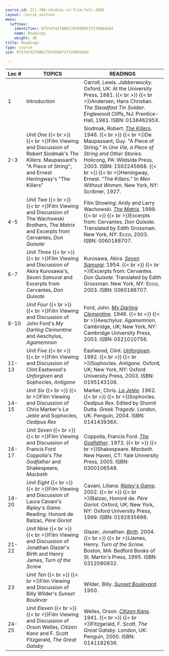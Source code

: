 ```yaml
---
course_id: 21l-706-studies-in-film-fall-2005
layout: course_section
menu:
  leftnav:
    identifier: 8f5fdfd278061707b958f2f37689426d
    name: Readings
    weight: 30
title: Readings
type: course
uid: 8f5fdfd278061707b958f2f37689426d

---
```


| Lec # | TOPICS | READINGS |
| --- | --- | --- |
| 1 | Introduction | Carroll, Lewis. _Jabberwocky._ Oxford, UK: At the University Press, 1881.  {{< br >}}  {{< br >}}Andersen, Hans Christian. _The Steadfast Tin Soldier._ Englewood Cliffs, NJ: Prentice-Hall, 1981. ISBN: 013846295X. |
| 2-3 | _Unit One_  {{< br >}}  {{< br >}}Film Viewing and Discussion of Robert Siodmak's _The Killers_. Maupassant's "A Piece of String"; and Ernest Heningway's "The Killers" | Siodmak, Robert. [_The Killers_](http://www.imdb.com/title/tt0038669/). 1946.  {{< br >}}  {{< br >}}De Maupassant, Guy. "A Piece of String." In _Une Vie, a Piece of String and Other Stories._ Holicong, PA: Wildside Press, 2003. ISBN: 1592245668.  {{< br >}}  {{< br >}}Heningway, Ernest. "The Killers." In _Men Without Women._ New York, NY: Scribner, 1927. |
| 4-5 | _Unit Two_  {{< br >}}  {{< br >}}Film Viewing and Discussion of The Wachowski Brothers, _The Matrix_ and Excerpts from Cervantes, _Don Quixote_ | Film Showing: Andy and Larry Wachowski. [_The Matrix_](http://www.imdb.com/title/tt0133093/). 1999.  {{< br >}}  {{< br >}}Excerpts from: Cervantes. _Don Quixote._ Translated by Edith Grossman. New York, NY: Ecco, 2003. ISBN: 0060188707. |
| 6-7 | _Unit Three_  {{< br >}}  {{< br >}}Film Viewing and Discussion of Akira Kurosawa's, _Seven Samurai_ and Excerpts from Cervantes, _Don Quixote_ | Kurosawa, Akira. [_Seven Samurai_](http://www.imdb.com/title/tt0047478/). 1954.  {{< br >}}  {{< br >}}Excerpts from: Cervantes. _Don Quixote._ Translated by Edith Grossman. New York, NY: Ecco, 2003. ISBN: 0060188707. |
| 8-10 | _Unit Four_  {{< br >}}  {{< br >}}Film Viewing and Discussion of John Ford's _My Darling Clementine_ and Aeschylus, _Agamemnon_ | Ford, John. [_My Darling Clementine_](http://www.imdb.com/title/tt0038762/)_._ 1946.  {{< br >}}  {{< br >}}Aeschylus. _Agamemnon._ Cambridge, UK; New York, NY: Cambridge University Press, 2003. ISBN: 0521010756. |
| 11-13 | _Unit Five_  {{< br >}}  {{< br >}}Film Viewing and Discussion of Clint Eastwood's _Unforgiven_ and Sophocles, _Antigone_ | Eastwood, Clint. [_Unforgiven_](http://www.imdb.com/title/tt0105695/). 1992.  {{< br >}}  {{< br >}}Sophocles. _Antigone._ Oxford, UK; New York, NY: Oxford University Press, 2003. ISBN: 0195143108. |
| 14-15 | _Unit Six_  {{< br >}}  {{< br >}}Film Viewing and Discussion of Chris Marker's _La Jetée_ and Sophocles, _Oedipus Rex_ | Marker, Chris. [_La Jetée_](http://www.imdb.com/title/tt0056119/). 1962.  {{< br >}}  {{< br >}}Sophocles. _Oedipus Rex._ Edited by Shomit Dutta. _Greek Tragedy_. London, UK: Penguin, 2004. ISBN: 014143936X. |
| 16-17 | _Unit Seven_  {{< br >}}  {{< br >}}Film Viewing and Discussion of Francis Ford Coppolla's _The Godfather_ and Shakespeare, _Macbeth_ | Coppolla, Francis Ford. [_The Godfather_](http://www.imdb.com/title/tt0068646/)_._ 1972.  {{< br >}}  {{< br >}}Shakespeare. _Macbeth._ New Haven, CT: Yale University Press, 2005. ISBN: 0300106548. |
| 18-20 | _Unit Eight_  {{< br >}}  {{< br >}}Film Viewing and Discussion of Laura Cavani's _Ripley's Game_. Reading: Honoré de Balzac, _Père Goriot_ | Cavani, Liliana. [_Ripley's Game_](http://www.imdb.com/title/tt0265651/). 2002.  {{< br >}}  {{< br >}}Balzac, Honoré de. _Père Goriot._ Oxford, UK; New York, NY: Oxford University Press, 1999. ISBN: 0192835696. |
| 21-22 | _Unit Nine_  {{< br >}}  {{< br >}}Film Viewing and Discussion of Jonathan Glazer's _Birth_ and Henry James, _Turn of the Screw_ | Glazer, Jonathan. [_Birth_](http://www.imdb.com/title/tt0337876/). 2004.  {{< br >}}  {{< br >}}James, Henry. _Turn of the Screw._ Boston, MA: Bedford Books of St. Martin's Press, 1995. ISBN: 0312080832. |
| 23 | _Unit Ten_  {{< br >}}  {{< br >}}Film Viewing and Discussion of Billy Wilder's _Sunset Boulevar_ | Wilder, Billy. [_Sunset Boulevard_](http://www.imdb.com/title/tt0043014/). 1950. |
| 24-25 | _Unit Eleven_  {{< br >}}  {{< br >}}Film Viewing and Discussion of Orson Welles, _Citizen Kane_ and F. Scott Fitzgerald, _The Great Gatsby_ | Welles, Orson. [_Citizen Kane_](http://www.imdb.com/title/tt0033467/). 1941.  {{< br >}}  {{< br >}}Fitzgerald, F. Scott. _The Great Gatsby._ London, UK: Penguin, 2000. ISBN: 0141182636.